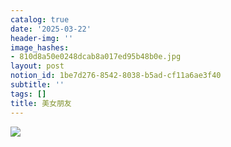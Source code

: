 ```yaml
---
catalog: true
date: '2025-03-22'
header-img: ''
image_hashes:
- 810d8a50e0248dcab8a017ed95b48b0e.jpg
layout: post
notion_id: 1be7d276-8542-8038-b5ad-cf11a6ae3f40
subtitle: ''
tags: []
title: 美女朋友
---
```


![](https://ajiao.eu.org/img/in-post/810d8a50e0248dcab8a017ed95b48b0e.jpg)